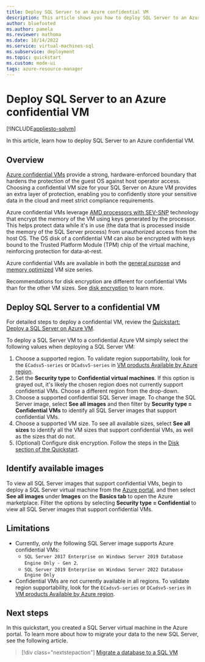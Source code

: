 ```yaml
---
title: Deploy SQL Server to an Azure confidential VM
description: This article shows you how to deploy SQL Server to an Azure confidential VM. 
author: bluefooted
ms.author: pamela
ms.reviewer: mathoma
ms.date: 10/14/2022
ms.service: virtual-machines-sql
ms.subservice: deployment
ms.topic: quickstart
ms.custom: mode-ui
tags: azure-resource-manager
---
```


# Deploy SQL Server to an Azure confidential VM

[!INCLUDE[appliesto-sqlvm](../../includes/appliesto-sqlvm.md)]


In this article, learn how to deploy SQL Server to an Azure confidential VM. 


## Overview

[Azure confidential VMs](/azure/confidential-computing/confidential-vm-overview) provide a strong, hardware-enforced boundary that hardens the protection of the guest OS against host operator access. Choosing a confidential VM size for your SQL Server on Azure VM provides an extra layer of protection, enabling you to confidently store your sensitive data in the cloud and meet strict compliance requirements. 

Azure confidential VMs leverage [AMD processors with SEV-SNP](/azure/confidential-computing/virtual-machine-solutions-amd) technology that encrypt the memory of the VM using keys generated by the processor. This helps protect data while it's in use (the data that is processed inside the memory of the SQL Server process) from unauthorized access from the host OS. The OS disk of a confidential VM can also be encrypted with keys bound to the Trusted Platform Module (TPM) chip of the virtual machine, reinforcing protection for data-at-rest. 

Azure confidential VMs are available in both the [general purpose](performance-guidelines-best-practices-vm-size.md#dcadsv5-series)  and [memory optimized](performance-guidelines-best-practices-vm-size.md#ecadsv5-series) VM size series. 

Recommendations for disk encryption are different for confidential VMs than for the other VM sizes. See [disk encryption](security-considerations-best-practices.md#azure-confidential-vms) to learn more. 

## Deploy SQL Server to a confidential VM

For detailed steps to deploy a confidential VM, review the [Quickstart: Deploy a SQL Server on Azure VM](sql-vm-create-portal-quickstart.md?tabs=confidential-vm). 

To deploy a SQL Server VM to a confidential Azure VM simply select the following values when deploying a SQL Server VM:

1. Choose a supported region. To validate region supportability, look for the `ECadsv5-series` or `DCadsv5-series` in [VM products Available by Azure region](https://azure.microsoft.com/explore/global-infrastructure/products-by-region/?products=virtual-machines). 
1. Set the **Security type** to **Confidential virtual machines**.  If this option is grayed out, it's likely the chosen region does not currently support confidential VMs. Choose a different region from the drop-down. 
1. Choose a supported confidential SQL Server image. To change the SQL Server image, select **See all images** and then filter by **Security type = Confidential VMs** to identify all SQL Server images that support confidential VMs. 
1. Choose a supported VM size. To see all available sizes, select **See all sizes** to identify all the VM sizes that support confidential VMs, as well as the sizes that do not. 
1. (Optional) Configure disk encryption. Follow the steps in the [Disk section of the Quickstart](sql-vm-create-portal-quickstart.md?tabs=confidential-vm#disks). 

## Identify available images

To view all SQL Server images that support confidential VMs, begin to deploy a SQL Server virtual machine from the [Azure portal](https://portal.azure.com), and then select **See all images**  under **Images** on the **Basics tab** to open the Azure marketplace. Filter the options by selecting **Security type = Confidential** to view all SQL Server images that support confidential VMs. 

## Limitations

- Currently, only the following SQL Server image supports Azure confidential VMs: 
    - `SQL Server 2017 Enterprise on Windows Server 2019 Database Engine Only - Gen 2`. 
    - `SQL Server 2019 Enterprise on Windows Server 2022 Database Engine Only`
- Confidential VMs are not currently available in all regions. To validate region supportability, look for the `ECadsv5-series` or `DCadsv5-series` in [VM products Available by Azure region](https://azure.microsoft.com/explore/global-infrastructure/products-by-region/?products=virtual-machines). 

## Next steps

In this quickstart, you created a SQL Server virtual machine in the Azure portal. To learn more about how to migrate your data to the new SQL Server, see the following article.

> [!div class="nextstepaction"]
> [Migrate a database to a SQL VM](migrate-to-vm-from-sql-server.md)
